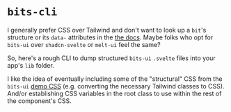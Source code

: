 # `bits-cli`

I generally prefer CSS over Tailwind and don't want to look up a `bit`'s structure or its `data-` attributes in the [the docs](https://bits-ui.com/). Maybe folks who opt for `bits-ui` over `shadcn-svelte` or `melt-ui` feel the same?

So, here's a rough CLI to dump structured `bits-ui` `.svelte` files into your app's `lib` folder.

I like the idea of eventually including some of the "structural" CSS from the `bits-ui` [demo CSS](https://github.com/huntabyte/bits-ui/tree/main/src/components/demos) (e.g. converting the necessary Tailwind classes to CSS). And/or establishing CSS variables in the root class to use within the rest of the component's CSS.
